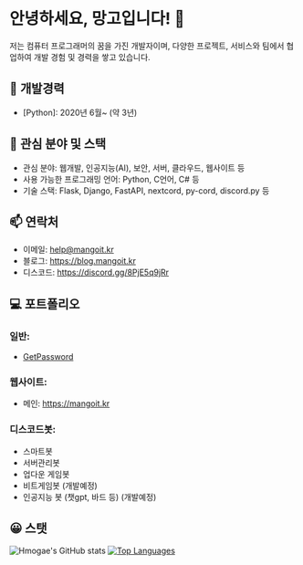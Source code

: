 # 안녕하세요, 망고입니다! 👋
저는 컴퓨터 프로그래머의 꿈을 가진 개발자이며, 다양한 프로젝트, 서비스와 팀에서 협업하여 개발 경험 및 경력을 쌓고 있습니다. 

## 💼 개발경력
- [Python]: 2020년 6월~ (약 3년)

## 🌱 관심 분야 및 스택
- 관심 분야: 웹개발, 인공지능(AI), 보안, 서버, 클라우드, 웹사이트 등
- 사용 가능한 프로그래밍 언어: Python, C언어, C# 등
- 기술 스택: Flask, Django, FastAPI, nextcord, py-cord, discord.py 등

## 📫 연락처
- 이메일: help@mangoit.kr
- 블로그: https://blog.mangoit.kr
- 디스코드: https://discord.gg/8PjE5q9jRr
  
## 💻 포트폴리오
### 일반:
- [GetPassword](https://github.com/hmogae/getpwd)
### 웹사이트:
- 메인: https://mangoit.kr
### 디스코드봇:
-  스마트봇
- 서버관리봇
- 업다운 게임봇
- 비트게임봇 (개발예정)
- 인공지능 봇 (챗gpt, 바드 등) (개발예정)

## 😀 스탯
![Hmogae's GitHub stats](https://github-readme-stats.vercel.app/api?username=hmogae&show_icons=true)
[![Top Languages](https://github-readme-stats.vercel.app/api/top-langs/?username=hmogae&layout=compact)](https://github.com/hmogae/github-readme-stats)
